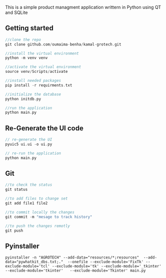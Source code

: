 This is a simple product managment application writtern in Python using QT and SQLite

## Getting started

```c
//clone the repo
git clone github.com/oumaima-benha/kamal-grotech.git

//install the virtual environment
python -m venv venv

//activate the virtual environment
source venv/Scripts/activate

//install needed packages
pip install -r requirments.txt

//initialize the database
python initdb.py

//run the application
python main.py
```

## Re-Generate the UI code

```c
// re-generate the UI
pyuic5 ui.ui -o ui.py

// re-run the application
python main.py
```

## Git

```c
//to check the status
git status

//to add files to change set
git add file1 file2 

//to commit locally the changes
git commit -m "mesage to track history"

//to push the changes remotly
git push
```
## Pyinstaller

```
pyinstaller -n "AGROTECH" --add-data="resources/*;resources"  --add-data="pywhatkit_dbs.txt;."  --onefile --exclude-module='FixTk' --exclude-module='tcl' --exclude-module='tk' --exclude-module='_tkinter'   --exclude-module='tkinter'   --exclude-module='Tkinter' main.py
```